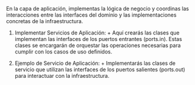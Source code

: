 En la capa de aplicación, implementas la lógica de negocio y coordinas las interacciones entre las interfaces del dominio y las implementaciones concretas de la infraestructura.

1.    Implementar Servicios de Aplicación:
    +        Aquí crearás las clases que implementan las interfaces de los puertos entrantes (ports.in). Estas clases se encargarán de orquestar las operaciones necesarias para cumplir con los casos de uso definidos.

1.    Ejemplo de Servicio de Aplicación:
    +      Implementarás las clases de servicio que utilizan las interfaces de los puertos salientes (ports.out) para interactuar con la infraestructura.